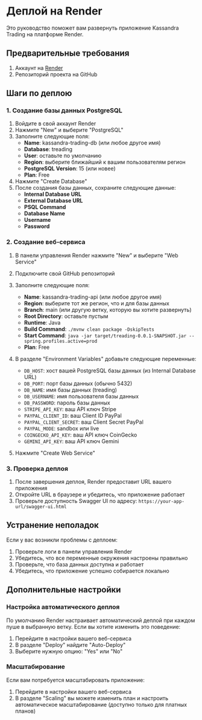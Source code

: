 # Деплой на Render

Это руководство поможет вам развернуть приложение Kassandra Trading на платформе Render.

## Предварительные требования

1. Аккаунт на [Render](https://render.com/)
2. Репозиторий проекта на GitHub

## Шаги по деплою

### 1. Создание базы данных PostgreSQL

1. Войдите в свой аккаунт Render
2. Нажмите "New" и выберите "PostgreSQL"
3. Заполните следующие поля:
   - **Name**: kassandra-trading-db (или любое другое имя)
   - **Database**: treading
   - **User**: оставьте по умолчанию
   - **Region**: выберите ближайший к вашим пользователям регион
   - **PostgreSQL Version**: 15 (или новее)
   - **Plan**: Free
4. Нажмите "Create Database"
5. После создания базы данных, сохраните следующие данные:
   - **Internal Database URL**
   - **External Database URL**
   - **PSQL Command**
   - **Database Name**
   - **Username**
   - **Password**

### 2. Создание веб-сервиса

1. В панели управления Render нажмите "New" и выберите "Web Service"
2. Подключите свой GitHub репозиторий
3. Заполните следующие поля:
   - **Name**: kassandra-trading-api (или любое другое имя)
   - **Region**: выберите тот же регион, что и для базы данных
   - **Branch**: main (или другую ветку, которую вы хотите развернуть)
   - **Root Directory**: оставьте пустым
   - **Runtime**: Java
   - **Build Command**: `./mvnw clean package -DskipTests`
   - **Start Command**: `java -jar target/treading-0.0.1-SNAPSHOT.jar --spring.profiles.active=prod`
   - **Plan**: Free

4. В разделе "Environment Variables" добавьте следующие переменные:
   - `DB_HOST`: хост вашей PostgreSQL базы данных (из Internal Database URL)
   - `DB_PORT`: порт базы данных (обычно 5432)
   - `DB_NAME`: имя базы данных (treading)
   - `DB_USERNAME`: имя пользователя базы данных
   - `DB_PASSWORD`: пароль базы данных
   - `STRIPE_API_KEY`: ваш API ключ Stripe
   - `PAYPAL_CLIENT_ID`: ваш Client ID PayPal
   - `PAYPAL_CLIENT_SECRET`: ваш Client Secret PayPal
   - `PAYPAL_MODE`: sandbox или live
   - `COINGECKO_API_KEY`: ваш API ключ CoinGecko
   - `GEMINI_API_KEY`: ваш API ключ Gemini

5. Нажмите "Create Web Service"

### 3. Проверка деплоя

1. После завершения деплоя, Render предоставит URL вашего приложения
2. Откройте URL в браузере и убедитесь, что приложение работает
3. Проверьте доступность Swagger UI по адресу: `https://your-app-url/swagger-ui.html`

## Устранение неполадок

Если у вас возникли проблемы с деплоем:

1. Проверьте логи в панели управления Render
2. Убедитесь, что все переменные окружения настроены правильно
3. Проверьте, что база данных доступна и работает
4. Убедитесь, что приложение успешно собирается локально

## Дополнительные настройки

### Настройка автоматического деплоя

По умолчанию Render настраивает автоматический деплой при каждом пуше в выбранную ветку. Если вы хотите изменить это поведение:

1. Перейдите в настройки вашего веб-сервиса
2. В разделе "Deploy" найдите "Auto-Deploy"
3. Выберите нужную опцию: "Yes" или "No"

### Масштабирование

Если вам потребуется масштабировать приложение:

1. Перейдите в настройки вашего веб-сервиса
2. В разделе "Scaling" вы можете изменить план и настроить автоматическое масштабирование (доступно только для платных планов)
